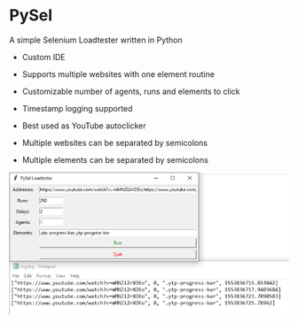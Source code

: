 # PySel
A simple Selenium Loadtester written in Python

- Custom IDE
- Supports multiple websites with one element routine
- Customizable number of agents, runs and elements to click
- Timestamp logging supported
- Best used as YouTube autoclicker


- Multiple websites can be separated by semicolons
- Multiple elements can be separated by semicolons

![alt text](https://github.com/hclivess/pysel/blob/master/pysel.png)